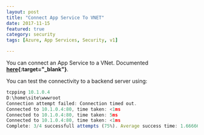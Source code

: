 ```yaml
---
layout: post
title: "Connect App Service To VNET"
date: 2017-11-15
featured: true
category: security
tags: [Azure, App Services, Security, v1]

---
```

You can connect an App Service to a VNet.  Documented __[here](https://docs.microsoft.com/en-us/azure/app-service/web-sites-integrate-with-vnet){:target="_blank"}__.

You can test the connectivity to a backend server using:

``` javascript
tcpping 10.1.0.4
D:\home\site\wwwroot
Connection attempt failed: Connection timed out.
Connected to 10.1.0.4:80, time taken: <1ms
Connected to 10.1.0.4:80, time taken: 5ms
Connected to 10.1.0.4:80, time taken: <1ms
Complete: 3/4 successfull attempts (75%). Average success time: 1.666667ms
```